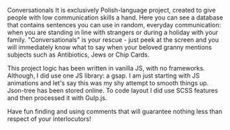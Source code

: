 Conversationals
It is exclusively Polish-language project, created to give people with low communication skills a hand.
Here you can see a database that contains sentences you can use in random, everyday communication: when you are standing in line with strangers or during a holiday with your family. "Conversationals" is your rescue - just peek at the screen and you will immediately know what to say when your beloved granny mentions subjects such as Antibiotics, Jews or Chip Cards.

This project logic has been written in vanilla JS, with no frameworks. Although, I did use one JS library: a gsap. I am just starting with JS animations and let's say this was my shy attempt to smooth things up. Json-tree has been stored online.
To code layout I did use SCSS features and then processed it with Gulp.js.

Have fun finding and using comments that will guarantee nothing less than respect of your interlocutors!
